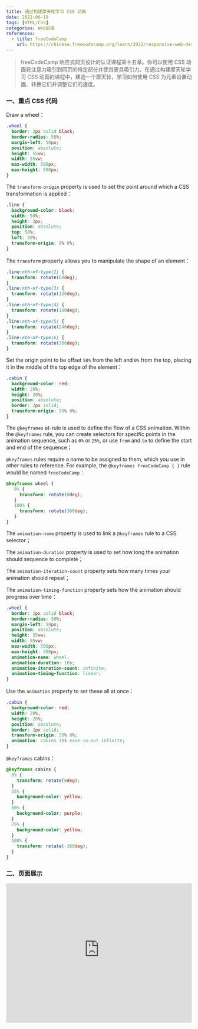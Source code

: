 ```yaml
---
title: 通过构建摩天轮学习 CSS 动画
date: 2022-06-19
tags: [HTML/CSS]
categories: Web前端
references: 
  - title: freeCodeCamp
    url: https://chinese.freecodecamp.org/learn/2022/responsive-web-design
---
```


> freeCodeCamp 响应式网页设计的认证课程第十五章。你可以使用 CSS 动画将注意力吸引到网页的特定部分并使其更具吸引力。在通过构建摩天轮学习 CSS 动画的课程中，建造一个摩天轮，学习如何使用 CSS 为元素设置动画、转换它们并调整它们的速度。

<!--more-->

### 一、重点 CSS 代码

Draw a wheel：

```CSS
.wheel {
  border: 2px solid black;
  border-radius: 50%;
  margin-left: 50px;
  position: absolute;
  height: 55vw;
  width: 55vw;
  max-width: 500px;
  max-height: 500px;
}
```

The `transform-origin` property is used to set the point around which a CSS transformation is applied：

```css
.line {
  background-color: black;
  width: 50%;
  height: 2px;
  position: absolute;
  top: 50%;
  left: 50%;
  transform-origin: 0% 0%;
}
```

 The `transform` property allows you to manipulate the shape of an element：

```css
.line:nth-of-type(2) {
  transform: rotate(60deg);
}
.line:nth-of-type(3) {
  transform: rotate(120deg);
}
.line:nth-of-type(4) {
  transform: rotate(180deg);
}
.line:nth-of-type(5) {
  transform: rotate(240deg);
}
.line:nth-of-type(6) {
  transform: rotate(300deg);
}
```

Set the origin point to be offset `50%` from the left and `0%` from the top, placing it in the middle of the top edge of the element：

```CSS
.cabin {
  background-color: red;
  width: 20%;
  height: 20%;
  position: absolute;
  border: 2px solid;
  transform-origin: 50% 0%;
}
```

The `@keyframes` at-rule is used to define the flow of a CSS animation. Within the `@keyframes` rule, you can create selectors for specific points in the animation sequence, such as `0%` or `25%`, or use `from` and `to` to define the start and end of the sequence；

`@keyframes` rules require a name to be assigned to them, which you use in other rules to reference. For example, the `@keyframes freeCodeCamp { }` rule would be named `freeCodeCamp`：

```CSS
@keyframes wheel {
   0% {
     transform: rotate(0deg);
   }
   100% {
     transform: rotate(360deg);
   }
}
```

The `animation-name` property is used to link a `@keyframes` rule to a CSS selector；

The `animation-duration` property is used to set how long the animation should sequence to complete；

The `animation-iteration-count` property sets how many times your animation should repeat；

The `animation-timing-function` property sets how the animation should progress over time：

```CSS
.wheel {
  border: 2px solid black;
  border-radius: 50%;
  margin-left: 50px;
  position: absolute;
  height: 55vw;
  width: 55vw;
  max-width: 500px;
  max-height: 500px;
  animation-name: wheel;
  animation-duration: 10s;
  animation-iteration-count: infinite;
  animation-timing-function: linear;
}
```

Use the `animation` property to set these all at once：

```css
.cabin {
  background-color: red;
  width: 20%;
  height: 20%;
  position: absolute;
  border: 2px solid;
  transform-origin: 50% 0%;
  animation: cabins 10s ease-in-out infinite;
}
```

`@keyframes` cabins：

```css
@keyframes cabins {
  0% {
    transform: rotate(0deg);
  }
  25% {
    background-color: yellow;
  }
  50% {
    background-color: purple;
  }
  75% {
    background-color: yellow;
  }
  100% {
    transform: rotate(-360deg);
  }
}
```

### 二、页面展示

<div style="position: relative; width: 100%; height: 0; padding-bottom: 75%;">
    <iframe src="https://free-code-camp-demo.vercel.app/响应式网页设计/通过构建摩天轮学习CSS动画/index.html" border="0" frameborder="no" framespacing="0" allowfullscreen="true" style="position: absolute; width: 100%; height: 100%; left: 0; top: 0;"></iframe>
</div>
